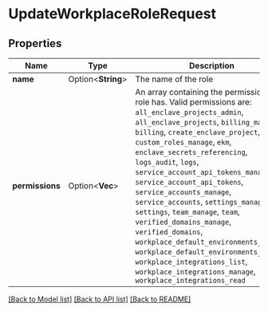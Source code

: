 # UpdateWorkplaceRoleRequest

## Properties

Name | Type | Description | Notes
------------ | ------------- | ------------- | -------------
**name** | Option<**String**> | The name of the role | [optional]
**permissions** | Option<**Vec<String>**> | An array containing the permissions the role has. Valid permissions are: `all_enclave_projects_admin`, `all_enclave_projects`, `billing_manage`, `billing`, `create_enclave_project`, `custom_roles_manage`, `ekm`, `enclave_secrets_referencing`, `logs_audit`, `logs`, `service_account_api_tokens_manage`, `service_account_api_tokens`, `service_accounts_manage`, `service_accounts`, `settings_manage`, `settings`, `team_manage`, `team`, `verified_domains_manage`, `verified_domains`, `workplace_default_environments_manage`, `workplace_default_environments_read`, `workplace_integrations_list`, `workplace_integrations_manage`, `workplace_integrations_read` | [optional]

[[Back to Model list]](../README.md#documentation-for-models) [[Back to API list]](../README.md#documentation-for-api-endpoints) [[Back to README]](../README.md)


